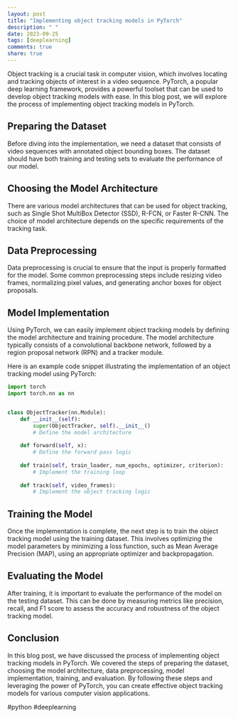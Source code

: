 ```yaml
---
layout: post
title: "Implementing object tracking models in PyTorch"
description: " "
date: 2023-09-25
tags: [deeplearning]
comments: true
share: true
---
```


Object tracking is a crucial task in computer vision, which involves locating and tracking objects of interest in a video sequence. PyTorch, a popular deep learning framework, provides a powerful toolset that can be used to develop object tracking models with ease. In this blog post, we will explore the process of implementing object tracking models in PyTorch.

## Preparing the Dataset

Before diving into the implementation, we need a dataset that consists of video sequences with annotated object bounding boxes. The dataset should have both training and testing sets to evaluate the performance of our model.

## Choosing the Model Architecture

There are various model architectures that can be used for object tracking, such as Single Shot MultiBox Detector (SSD), R-FCN, or Faster R-CNN. The choice of model architecture depends on the specific requirements of the tracking task.

## Data Preprocessing

Data preprocessing is crucial to ensure that the input is properly formatted for the model. Some common preprocessing steps include resizing video frames, normalizing pixel values, and generating anchor boxes for object proposals.

## Model Implementation

Using PyTorch, we can easily implement object tracking models by defining the model architecture and training procedure. The model architecture typically consists of a convolutional backbone network, followed by a region proposal network (RPN) and a tracker module.

Here is an example code snippet illustrating the implementation of an object tracking model using PyTorch:

```python
import torch
import torch.nn as nn


class ObjectTracker(nn.Module):
    def __init__(self):
        super(ObjectTracker, self).__init__()
        # Define the model architecture
    
    def forward(self, x):
        # Define the forward pass logic
    
    def train(self, train_loader, num_epochs, optimizer, criterion):
        # Implement the training loop
    
    def track(self, video_frames):
        # Implement the object tracking logic
```

## Training the Model

Once the implementation is complete, the next step is to train the object tracking model using the training dataset. This involves optimizing the model parameters by minimizing a loss function, such as Mean Average Precision (MAP), using an appropriate optimizer and backpropagation.

## Evaluating the Model

After training, it is important to evaluate the performance of the model on the testing dataset. This can be done by measuring metrics like precision, recall, and F1 score to assess the accuracy and robustness of the object tracking model.

## Conclusion

In this blog post, we have discussed the process of implementing object tracking models in PyTorch. We covered the steps of preparing the dataset, choosing the model architecture, data preprocessing, model implementation, training, and evaluation. By following these steps and leveraging the power of PyTorch, you can create effective object tracking models for various computer vision applications.

#python #deeplearning